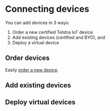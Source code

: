 # Connecting devices

You can add devices in 3 ways:
1. Order a new certified Telstra IoT device
2. Add existing devices (certified and BYO), and
3. Deploy a virtual device

## Order devices

Easily [order a new device](./Order_your_devices.md).

## Add existing devices

## Deploy virtual devices
